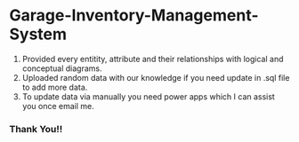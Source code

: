 # Garage-Inventory-Management-System

1. Provided every entitity, attribute and their relationships with logical and conceptual diagrams.
2. Uploaded random data with our knowledge if you need update in .sql file to add more data.
3. To update data via manually you need power apps which I can assist you once email me.

### Thank You!!
